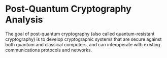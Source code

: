 # Post-Quantum Cryptography Analysis

The goal of post-quantum cryptography (also called quantum-resistant cryptography) is to develop cryptographic systems that are secure against both quantum and classical computers, and can interoperate with existing communications protocols and networks. 



